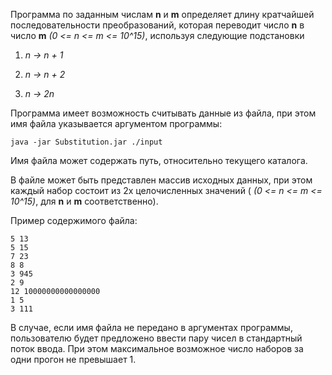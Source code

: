 Программа по заданным числам **n** и **m** определяет длину кратчайшей последовательности преобразований, которая переводит число **n** в число **m** *(0 <= n <= m <= 10^15)*, используя следующие подстановки

1) *n -> n + 1*

2) *n -> n + 2*

3) *n -> 2n*

Программа имеет возможность считывать данные из файла, при этом имя файла  указывается аргументом программы:

`java -jar Substitution.jar ./input`

Имя файла может содержать путь, относительно текущего каталога.

В файле может быть представлен массив исходных данных, при этом каждый
набор состоит из 2х целочисленных значений ( *(0 <= n <= m <= 10^15)*, для **n** и **m** соответственно).

Пример содержимого файла:
```
5 13
5 15
7 23
8 8
3 945
2 9
12 10000000000000000
1 5
3 111
```

В случае, если имя файла не передано в аргументах программы, 
пользователю будет предложено ввести пару чисел в стандартный поток
 ввода. При этом максимальное возможное  число наборов за одни прогон не превышает 1.
